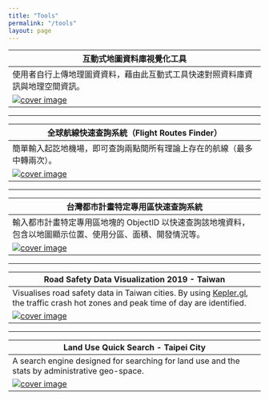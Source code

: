 ```yaml
---
title: "Tools"
permalink: "/tools"
layout: page
---
```


| 互動式地圖資料庫視覺化工具 |
|-------|
| 使用者自行上傳地理圖資資料，藉由此互動式工具快速對照資料庫資訊與地理空間資訊。 |
| [![cover image](/geospatial_visualization/cover.PNG)](https://dubidub.github.io/flight_routes_finder) |

---

| 全球航線快速查詢系統（Flight Routes Finder） |
|-------|
| 簡單輸入起訖地機場，即可查詢兩點間所有理論上存在的航線（最多中轉兩次）。 |
| [![cover image](/flight_routes_finder/resources/twostops.png)](https://dubidub.github.io/flight_routes_finder) |

---

| 台灣都市計畫特定專用區快速查詢系統 |
|-------|
| 輸入都市計畫特定專用區地塊的 ObjectID 以快速查詢該地塊資料，包含以地圖顯示位置、使用分區、面積、開發情況等。 |
| [![cover image](/industry_land/SPDcover.png)](https://dubidub.github.io/industry_land/specificPurposeDistricts) |

---

| Road Safety Data Visualization 2019 - Taiwan |
|-------|
| Visualises road safety data in Taiwan cities. By using [Kepler.gl](Kepler.gl), the traffic crash hot zones and peak time of day are identified. |  
| [![cover image](/traffic_accident/cover.png)](https://dubidub.github.io/traffic_accident) |

---

| Land Use Quick Search - Taipei City |
|-------|
| A search engine designed for searching for land use and the stats by administrative geo-space. |  
| [![cover image](/tp_landuse/cover.PNG)](https://dubidub.github.io/tp_landuse) |
